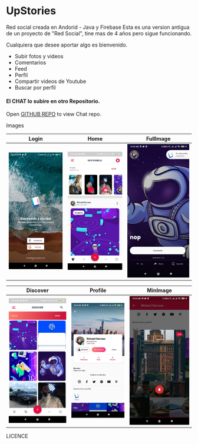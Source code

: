 # UpStories
Red social creada en Andorid - Java y Firebase
Esta es una version antigua de un proyecto de "Red Social", tine mas de 4 años pero sigue funcionando.

Cualquiera que desee aportar algo es bienvenido.

- Subir fotos y videos
- Comentarios
- Feed
- Perfil
- Compartir videos de Youtube
- Buscar por perfil

#### El CHAT lo subire en otro Repositorio.
Open [GITHUB REPO](https://github.com/richardnarvaez/chat-android-firebase) to view Chat repo.

Images

| Login | Home | FullImage  |
| :-:   | :-: | :-: |
| ![Login](screenshots/s_1.jpg "Login") | ![Home](screenshots/s_2.jpg "Home") | ![FullImage](screenshots/s_3.jpg "FullImage")|

| Discover| Profile  | MinImage  |
| :-:   | :-: | :-: |
| ![Discover](screenshots/s_4.jpg "Discover") | ![Profile ](screenshots/s_5.jpg "Profile ") | ![MinImage](screenshots/s_6.jpg "MinImage")|


LICENCE
